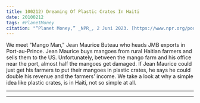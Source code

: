 ```yaml
---
title: 100212) Dreaming Of Plastic Crates In Haiti
date: 20100212
tags: #PlanetMoney
citation: "“Planet Money,” _NPR_, 2 Juni 2023. [https://www.npr.org/podcasts/510289/planet-money](https://www.npr.org/podcasts/510289/planet-money) (diakses 4 Juni 2023)."
---
```


We meet "Mango Man," Jean Maurice Buteau who heads JMB exports in Port-au-Prince. Jean Maurice buys mangoes from rural Haitian farmers and sells them to the US. Unfortunately, between the mango farm and his office near the port, almost half the mangoes get damaged. If Jean Maurice could just get his farmers to put their mangoes in plastic crates, he says he could double his revenue and the farmers' income. We take a look at why a simple idea like plastic crates, is in Haiti, not so simple at all.

----



----
